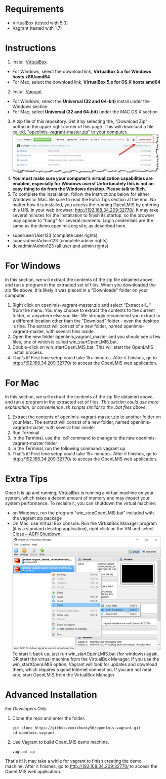 # Requirements

- VirtualBox (tested with 5.0)
- Vagrant (tested with 1.7)


# Instructions

1. Install [VirtualBox](https://www.virtualbox.org/wiki/Downloads).
  * For Windows, select the download link, **VirtualBox 5.x for Windows hosts x86/amd64**
  * For Mac, select the download link, **VirtualBox 5.x for OS X hosts amd64**
2. Install [Vagrant](https://www.vagrantup.com/downloads.html).
  * For Windows, select the **Universal (32 and 64-bit)** install under the Windows section
  * For Mac, select  **Universal (32 and 64-bit)** under the MAC OS X section
3.  A zip file of this repository.  Get it by selecting the, "Download Zip" button in the upper right corner of this page.  This will download a file called, "openlmis-vagrant-master.zip" to your computer.  
![Download link](/img/zipDownloadPic.jpg)
4.  __**You must make sure your computer’s virtualization capabilities are enabled, especially for Windows users!  Unfortunately this is not an easy thing to do from the Windows desktop.  Please talk to Rich.**__
5. To complete the installation, follow the instructions below for either Windows or Mac.  Be sure to read the Extra Tips section at the end.  No matter how it is installed, you access the running OpenLMIS by entering this URL in your web browser:  http://192.168.34.209:32770/.  It may take several minutes for the installation to finish its startup, so the browser may appear to "hang" for several moments.   Login credentials are the same as the demo.openlmis.org site, as described here.
  * superuser/User123 (complete user rights)
  * superadmin/Admin123 (complete admin rights)
  * devadmin/Admin123 (all user and admin rights)
 
# For Windows
In this section, we will extract the contents of the zip file obtained above, and run a program in the extracted set of files.  When you downloaded the zip file above, it is likely it was placed in a "Downloads" folder on your computer.  

1.	Right click on openlmis-vagrant-master.zip and select “Extract all…” from the menu.  You may choose to extract the contents to the current folder, or anywhere else you like.  We strongly recommend you extract to a different location other than the "Download" folder - even the desktop is fine. The extract will consist of a new folder, named openlmis-vagrant-master, with several files inside.
2.	Open the new folder openlmis_vagrant_master and you should see a few files, one of which is called win_startOpenLMIS.bat.  
3.	Double-click on win_startOpenLMIS.bat.  This will start the OpenLMIS install process.  
4.	That’s it!  First time setup could take 15+ minutes.   After it finishes, go to http://192.168.34.209:32770/ to access the OpenLMIS web application.  

# For Mac
In this section, we will extract the contents of the zip file obtained above, and run a program in the extracted set of files.
_This section could use more explanation, or convenience .sh scripts similar to the .bat files above._

1.  Extract the contents of openlmis-vagrant-master.zip to another folder on your Mac.  The extract will consist of a new folder, named openlmis-vagrant-master, with several files inside.
2.  Run Terminal
3.  In the Terminal, use the 'cd' command to change to the new openlmis-vagrant-master folder
4.  In the Terminal, run the following command:  vagrant up
5.  That’s it!  First time setup could take 15+ minutes.   After it finishes, go to http://192.168.34.209:32770/ to access the OpenLMIS web application.  

# Extra Tips
Once it is up and running, VirtualBox is running a virtual machine on your system, which takes a decent amount of memory and may impact your system performance. To reclaim it, you can shutdown the virtual machine:
-	on Windows, run the program “win_stopOpenLMIS.bat” included with the vagrant zip package
-	On Mac:  use Virtual Box console.  Run the VirtualBox Manager program (it is a standard desktop application), right click on the VM and select Close – ACPI Shutdown.  
![Shutting Down](/img/vbShutdown.jpg)
To start it back up, just run win_startOpenLMIS.bat (for windows) again, OR start the virtual machine from the VirtualBox Manager.  If you use the win_startOpenLMIS option, Vagrant will look for updates and download them, which requires a good Internet connection.  If you are not near one, start OpenLMIS from the VirtualBox Manager.

# Advanced Installation
_For Developers Only_

1. Clone the repo and enter the folder.

    ```shell
    git clone https://github.com/chunky56/openlmis-vagrant.git
    cd openlmis-vagrant
    ```

2. Use Vagrant to build OpenLMIS demo machine.

    ```shell
    vagrant up
    ```

That's it! It may take a while for vagrant to finish creating the demo machine. After it finishes, go to http://192.168.34.209:32770/ to access the OpenLMIS web application.
